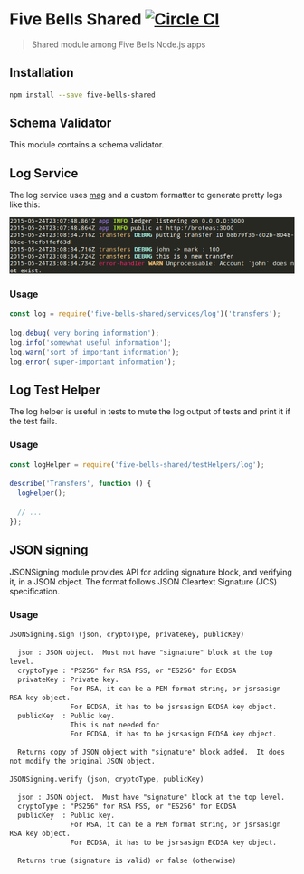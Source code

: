 # Five Bells Shared [![Circle CI](https://circleci.com/gh/interledger/five-bells-shared/tree/master.svg?style=svg&circle-token=df06f3b2d8bce028f8b2410d8b993285c3da5c9b)](https://circleci.com/gh/interledger/five-bells-shared/tree/master)

> Shared module among Five Bells Node.js apps

## Installation

``` sh
npm install --save five-bells-shared
```

## Schema Validator

This module contains a schema validator.

## Log Service

The log service uses [mag](https://github.com/mahnunchik/mag) and a custom formatter to generate pretty logs like this:

![Example log output](docs/assets/log-example.png)

### Usage

``` js
const log = require('five-bells-shared/services/log')('transfers');

log.debug('very boring information');
log.info('somewhat useful information');
log.warn('sort of important information');
log.error('super-important information');
```

## Log Test Helper

The log helper is useful in tests to mute the log output of tests and print it if the test fails.

### Usage

``` js
const logHelper = require('five-bells-shared/testHelpers/log');

describe('Transfers', function () {
  logHelper();

  // ...
});
```
## JSON signing

JSONSigning module provides API for adding signature block, and verifying it, in a JSON object.  The format follows JSON Cleartext Signature (JCS) specification.

### Usage

```
JSONSigning.sign (json, cryptoType, privateKey, publicKey)

  json : JSON object.  Must not have "signature" block at the top level.
  cryptoType : "PS256" for RSA PSS, or "ES256" for ECDSA
  privateKey : Private key.
               For RSA, it can be a PEM format string, or jsrsasign RSA key object.
               For ECDSA, it has to be jsrsasign ECDSA key object.
  publicKey  : Public key.
               This is not needed for
               For ECDSA, it has to be jsrsasign ECDSA key object.

  Returns copy of JSON object with "signature" block added.  It does not modify the original JSON object.

JSONSigning.verify (json, cryptoType, publicKey)

  json : JSON object.  Must have "signature" block at the top level.
  cryptoType : "PS256" for RSA PSS, or "ES256" for ECDSA
  publicKey  : Public key.
               For RSA, it can be a PEM format string, or jsrsasign RSA key object.
               For ECDSA, it has to be jsrsasign ECDSA key object.

  Returns true (signature is valid) or false (otherwise)
```
